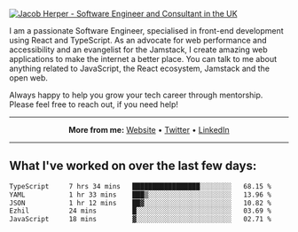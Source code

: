[![Jacob Herper - Software Engineer and Consultant in the UK](https://res.cloudinary.com/jacobherper/image/upload/v1641506277/gh-image.png)](https://jacobherper.com/)

I am a passionate Software Engineer, specialised in front-end development using React and TypeScript. As an advocate for web performance and accessibility and an evangelist for the Jamstack, I create amazing web applications to make the internet a better place. You can talk to me about anything related to JavaScript, the React ecosystem, Jamstack and the open web.

Always happy to help you grow your tech career through mentorship. Please feel free to reach out, if you need help!

---

<p align="center">
  <strong>More from me:</strong> 
  <a href="https://jacobherper.com/">Website</a> •
  <a href="https://twitter.com/intent/follow?screen_name=jakeherp&tw_p=followbutton">Twitter</a> •
  <a href="https://www.linkedin.com/in/jacobherper/">LinkedIn</a>
</p>

---

## What I've worked on over the last few days:

<!--START_SECTION:waka-->

```txt
TypeScript     7 hrs 34 mins   █████████████████░░░░░░░░   68.15 %
YAML           1 hr 33 mins    ███▒░░░░░░░░░░░░░░░░░░░░░   13.96 %
JSON           1 hr 12 mins    ██▓░░░░░░░░░░░░░░░░░░░░░░   10.82 %
Ezhil          24 mins         █░░░░░░░░░░░░░░░░░░░░░░░░   03.69 %
JavaScript     18 mins         ▓░░░░░░░░░░░░░░░░░░░░░░░░   02.71 %
```

<!--END_SECTION:waka-->
